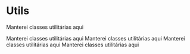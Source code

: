 # Utils
Manterei classes utilitárias aqui

Manterei classes utilitárias aqui
Manterei classes utilitárias aqui
Manterei classes utilitárias aqui
Manterei classes utilitárias aqui

